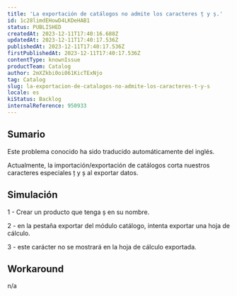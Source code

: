 ```yaml
---
title: 'La exportación de catálogos no admite los caracteres ț y ș.'
id: 1c28limdEHowD4LKDeHAB1
status: PUBLISHED
createdAt: 2023-12-11T17:40:16.688Z
updatedAt: 2023-12-11T17:40:17.536Z
publishedAt: 2023-12-11T17:40:17.536Z
firstPublishedAt: 2023-12-11T17:40:17.536Z
contentType: knownIssue
productTeam: Catalog
author: 2mXZkbi0oi061KicTExNjo
tag: Catalog
slug: la-exportacion-de-catalogos-no-admite-los-caracteres-t-y-s
locale: es
kiStatus: Backlog
internalReference: 950933
---
```


## Sumario

<div class="alert alert-info">
  <p>Este problema conocido ha sido traducido automáticamente del inglés.</p>
</div>


Actualmente, la importación/exportación de catálogos corta nuestros caracteres especiales ț y ș al exportar datos.


##

## Simulación


1 - Crear un producto que tenga ș en su nombre.

2 - en la pestaña exportar del módulo catálogo, intenta exportar una hoja de cálculo.

3 - este carácter no se mostrará en la hoja de cálculo exportada.



## Workaround


n/a





